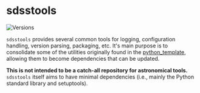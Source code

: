 # sdsstools

![Versions](https://img.shields.io/badge/python->3.7-blue)

`sdsstools` provides several common tools for logging, configuration handling, version parsing, packaging, etc. It's main purpose is to consolidate some of the utilities originally found in the [python_template](https://github.com/sdss/python_template), allowing them to become dependencies that can be updated.

**This is not intended to be a catch-all repository for astronomical tools.** `sdsstools` itself aims to have minimal dependencies (i.e., mainly the Python standard library and setuptools).

